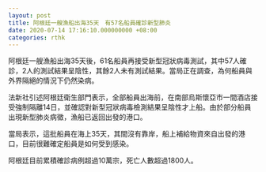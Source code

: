 ```yaml
---
layout: post
title: 阿根廷一艘漁船出海35天　有57名船員確診新型肺炎
date: 2020-07-14 17:16:10.000000000 +08:00
categories: rthk
---
```


阿根廷一艘漁船出海35天後，61名船員再接受新型冠狀病毒測試，其中57人確診，2人的測試結果呈陰性，其餘2人未有測試結果。當局正在調查，為何船員與外界隔絕的情況下仍然染病。

法新社引述阿根廷衛生部門表示，全部船員出海前，在南部烏斯懷亞市一間酒店接受強制隔離14日，並確認對新型冠狀病毒檢測結果呈陰性才上船。由於部分船員出現新型肺炎病徵，漁船已返回出發的港口。

當局表示，這批船員在海上35天，其間沒有靠岸，船上補給物資來自出發的港口，目前很難確定船員是如何受到感染。

阿根廷目前累積確診病例超過10萬宗，死亡人數超過1800人。
